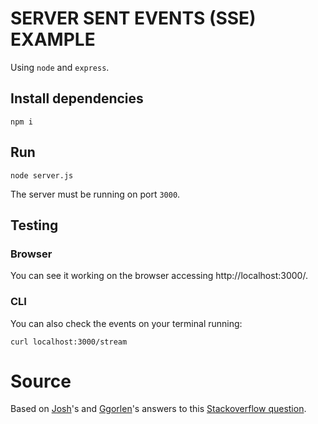 # SERVER SENT EVENTS (SSE) EXAMPLE

Using `node` and `express`.

## Install dependencies

```
npm i
```

## Run

```
node server.js
```

The server must be running on port `3000`.

## Testing

### Browser

You can see it working on the browser accessing http://localhost:3000/.

### CLI

You can also check the events on your terminal running:

```
curl localhost:3000/stream
```

# Source

Based on [Josh](https://github.com/Josh-Weston)'s and [Ggorlen](https://ggorlen.github.io/)'s answers to this [Stackoverflow question](https://stackoverflow.com/questions/34657222/how-to-use-server-sent-events-in-express-js).
